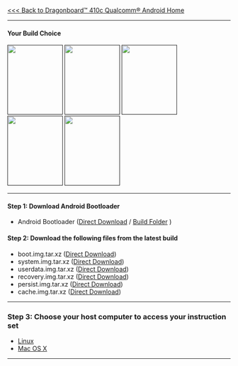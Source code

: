 [<<< Back to Dragonboard™ 410c Qualcomm® Android Home](https://github.com/sdrobertw/test-wiki-/wiki/Dragonboard™-410c-Qualcomm-Android)
***
#### Your Build Choice

[<img src="http://i.imgur.com/dnsIEuC.png" data-canonical-src="http://i.imgur.com/dnsIEuC.png" width="125" height="157" />]()
[<img src="http://i.imgur.com/yRQKDI6.png" data-canonical-src="http://i.imgur.com/yRQKDI6.png" width="125" height="157" />]()
[<img src="http://i.imgur.com/7wy1996.png" data-canonical-src="http://i.imgur.com/7wy1996.png" width="125" height="157" />]()
[<img src="http://i.imgur.com/yRQKDI6.png" data-canonical-src="http://i.imgur.com/yRQKDI6.png" width="125" height="157" />]()
[<img src="http://i.imgur.com/tXXN5bZ.png" data-canonical-src="http://i.imgur.com/tXXN5bZ.png" width="125" height="157" />]()

***
#### Step 1: Download Android Bootloader

- Android Bootloader ([Direct Download](http://builds.96boards.org/releases/dragonboard410c/linaro/rescue/latest/dragonboard410c_bootloader_emmc_android-40.zip) / <a href="http://builds.96boards.org/releases/dragonboard410c/linaro/rescue/latest/" target="_blank">Build Folder</a> )

#### Step 2: Download the following files from the latest build

- boot.img.tar.xz ([Direct Download](http://builds.96boards.org/releases/dragonboard410c/qualcomm/android/latest/boot.img.tar.xz))
- system.img.tar.xz ([Direct Download](http://builds.96boards.org/releases/dragonboard410c/qualcomm/android/latest/system.img.tar.xz))
- userdata.img.tar.xz ([Direct Download](http://builds.96boards.org/releases/dragonboard410c/qualcomm/android/latest/userdata.img.tar.xz))
- recovery.img.tar.xz ([Direct Download](http://builds.96boards.org/releases/dragonboard410c/qualcomm/android/latest/recovery.img.tar.xz))
- persist.img.tar.xz ([Direct Download](http://builds.96boards.org/releases/dragonboard410c/qualcomm/android/latest/persist.img.tar.xz))
- cache.img.tar.xz ([Direct Download](http://builds.96boards.org/releases/dragonboard410c/qualcomm/android/latest/cache.img.tar.xz))


***
### Step 3: Choose your host computer to access your instruction set

- [Linux]()
- [Mac OS X]()

***